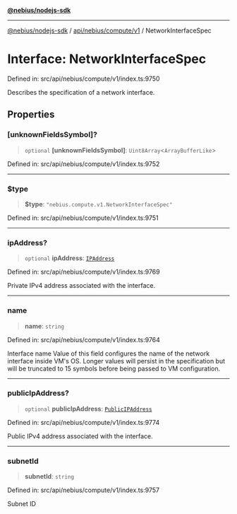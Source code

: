 [**@nebius/nodejs-sdk**](../../../../../README.md)

---

[@nebius/nodejs-sdk](../../../../../README.md) / [api/nebius/compute/v1](../README.md) / NetworkInterfaceSpec

# Interface: NetworkInterfaceSpec

Defined in: src/api/nebius/compute/v1/index.ts:9750

Describes the specification of a network interface.

## Properties

### \[unknownFieldsSymbol\]?

> `optional` **\[unknownFieldsSymbol\]**: `Uint8Array`\<`ArrayBufferLike`\>

Defined in: src/api/nebius/compute/v1/index.ts:9752

---

### $type

> **$type**: `"nebius.compute.v1.NetworkInterfaceSpec"`

Defined in: src/api/nebius/compute/v1/index.ts:9751

---

### ipAddress?

> `optional` **ipAddress**: [`IPAddress`](IPAddress.md)

Defined in: src/api/nebius/compute/v1/index.ts:9769

Private IPv4 address associated with the interface.

---

### name

> **name**: `string`

Defined in: src/api/nebius/compute/v1/index.ts:9764

Interface name
Value of this field configures the name of the network interface inside VM's OS.
Longer values will persist in the specification but will be truncated to 15 symbols before being passed to VM configuration.

---

### publicIpAddress?

> `optional` **publicIpAddress**: [`PublicIPAddress`](PublicIPAddress.md)

Defined in: src/api/nebius/compute/v1/index.ts:9774

Public IPv4 address associated with the interface.

---

### subnetId

> **subnetId**: `string`

Defined in: src/api/nebius/compute/v1/index.ts:9757

Subnet ID
